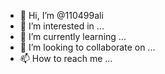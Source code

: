 - 👋 Hi, I’m @110499ali
- 👀 I’m interested in ...
- 🌱 I’m currently learning ...
- 💞️ I’m looking to collaborate on ...
- 📫 How to reach me ...

<!---
110499ali/110499ali is a ✨ special ✨ repository because its `README.md` (this file) appears on your GitHub profile.
You can click the Preview link to take a look at your changes.
--->
